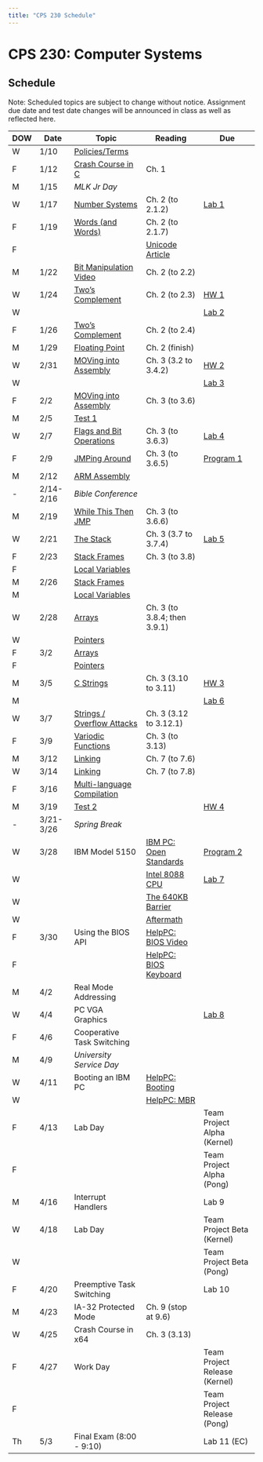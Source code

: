 ```yaml
---
title: "CPS 230 Schedule"
---
```


# CPS 230: Computer Systems
## Schedule

Note: Scheduled topics are subject to change without notice. Assignment due date and test date changes will be announced in class as well as reflected here.

| DOW | Date | Topic | Reading | Due |
| --- | --- | --- | --- | --- |
| W | 1/10 | [Policies/Terms](/course/bju/content/cps230/lessons/lec0) | | |
| F | 1/12 | [Crash Course in C](/course/bju/content/cps230/lessons/lec1) | Ch. 1 |
| M | 1/15 | *MLK Jr Day* | | |
| W | 1/17 | [Number Systems](/course/bju/content/cps230/lessons/lec2) | Ch. 2 (to 2.1.2) | [Lab 1](/course/bju/content/cps230/labs/lab1) |
| F | 1/19 | [Words (and Words)](/course/bju/content/cps230/lessons/lec3) | Ch. 2 (to 2.1.7) | |
| F | | | [Unicode Article](https://www.joelonsoftware.com/2003/10/08/the-absolute-minimum-every-software-developer-absolutely-positively-must-know-about-unicode-and-character-sets-no-excuses/) | |
| M | 1/22 | [Bit Manipulation](/course/bju/content/cps230/lessons/lec4) [Video](https://www.youtube.com/watch?v=AOc1_1cUoRA) | Ch. 2 (to 2.2) | |
| W | 1/24 | [Two’s Complement](/course/bju/content/cps230/lessons/lec5) | Ch. 2 (to 2.3) | [HW 1](/course/bju/content/cps230/hws/hw1) |
| W | | | | [Lab 2](/course/bju/content/cps230/labs/lab2) |
| F | 1/26 | [Two’s Complement](/course/bju/content/cps230/lessons/lec5) | Ch. 2 (to 2.4) | |
| M | 1/29 | [Floating Point](/course/bju/content/cps230/lessons/lec6) | Ch. 2 (finish) | |
| W | 2/31 | [MOVing into Assembly](/course/bju/content/cps230/lessons/lec7) | Ch. 3 (3.2 to 3.4.2) | [HW 2](/course/bju/content/cps230/hws/hw2) |
| W | | | | [Lab 3](/course/bju/content/cps230/labs/lab3) |
| F | 2/2 | [MOVing into Assembly](/course/bju/content/cps230/lessons/lec7) | Ch. 3 (to 3.6) | |
| M | 2/5 | [Test 1](/course/bju/content/cps230/reviews/test1) | | |
| W | 2/7 | [Flags and Bit Operations](/course/bju/content/cps230/lessons/lec8) | Ch. 3 (to 3.6.3) | [Lab 4](/course/bju/content/cps230/labs/lab4) |
| F | 2/9 | [JMPing Around](/course/bju/content/cps230/lessons/lec9) | Ch. 3 (to 3.6.5) | [Program 1](/course/bju/content/cps230/programs/prog1) |
| M | 2/12 | [ARM Assembly](/course/bju/content/cps230/lessons/lec28) | | |
| - | 2/14-2/16 | *Bible Conference* | | |
| M | 2/19 | [While This Then JMP](/course/bju/content/cps230/lessons/lec10) | Ch. 3 (to 3.6.6) | |
| W | 2/21 | [The Stack](/course/bju/content/cps230/lessons/lec11) | Ch. 3 (3.7 to 3.7.4) | [Lab 5](/course/bju/content/cps230/labs/lab5) |
| F | 2/23 | [Stack Frames](/course/bju/content/cps230/lessons/lec12) | Ch. 3 (to 3.8) | |
| F | | [Local Variables](/course/bju/content/cps230/lessons/lec12) | | |
| M | 2/26 | [Stack Frames](/course/bju/content/cps230/lessons/lec12) | | |
| M | | [Local Variables](/course/bju/content/cps230/lessons/lec12) | | |
| W | 2/28 | [Arrays](/course/bju/content/cps230/lessons/lec13) | Ch. 3 (to 3.8.4; then 3.9.1) | |
| W | | [Pointers](/course/bju/content/cps230/lessons/lec13) | | |
| F | 3/2 | [Arrays](/course/bju/content/cps230/lessons/lec13) | | |
| F | | [Pointers](/course/bju/content/cps230/lessons/lec13) | | |
| M | 3/5 | [C Strings](/course/bju/content/cps230/lessons/lec14) | Ch. 3 (3.10 to 3.11) | [HW 3](/course/bju/content/cps230/hws/hw3) |
| M | | | | [Lab 6](/course/bju/content/cps230/labs/lab6) |
| W | 3/7 | [Strings / Overflow Attacks](/course/bju/content/cps230/lessons/lec15) | Ch. 3 (3.12 to 3.12.1) | |
| F | 3/9 | [Variodic Functions](/course/bju/content/cps230/lessons/lec16) | Ch. 3 (to 3.13) | |
| M | 3/12 | [Linking](/course/bju/content/cps230/lessons/lec17) | Ch. 7 (to 7.6) | |
| W | 3/14 | [Linking](/course/bju/content/cps230/lessons/lec17) | Ch. 7 (to 7.8) | |
| F | 3/16 | [Multi-language Compilation](/course/bju/content/cps230/lessons/lec18) | | |
| M | 3/19 | [Test 2](/course/bju/content/cps230/reviews/test2) | | [HW 4](/course/bju/content/cps230/hws/hw4) |
| - | 3/21-3/26 | *Spring Break* | | |
| W | 3/28 | IBM Model 5150 | [IBM PC: Open Standards](https://en.wikipedia.org/wiki/IBM_Personal_Computer#Open_standards) | [Program 2](/course/bju/content/cps230/programs/prog2) | 
| W | | | [Intel 8088 CPU](https://en.wikipedia.org/wiki/Intel_8088) | [Lab 7](/course/bju/content/cps230/labs/lab7) |
| W | | | [The 640KB Barrier](https://en.wikipedia.org/wiki/Conventional_memory#640_KB_barrier) | |
| W | | | [Aftermath](https://en.wikipedia.org/wiki/Influence_of_the_IBM_PC_on_the_personal_computer_market) | |
| F | 3/30 | Using the BIOS API | [HelpPC: BIOS Video](http://stanislavs.org/helppc/int_10.html) | |
| F | | | [HelpPC: BIOS Keyboard](http://stanislavs.org/helppc/int_16.html) | |
| M | 4/2 | Real Mode Addressing | | |
| W | 4/4 | PC VGA Graphics | | [Lab 8](/course/bju/content/cps230/labs/lab8) |
| F | 4/6 | Cooperative Task Switching | | |
| M | 4/9 | *University Service Day* | | |
| W | 4/11 | Booting an IBM PC | [HelpPC: Booting](http://stanislavs.org/helppc/cold_boot.html) | |
| W | | | [HelpPC: MBR](http://stanislavs.org/helppc/boot_sector.html) | |
| F | 4/13 | Lab Day | | Team Project Alpha (Kernel) |
| F | | | | Team Project Alpha (Pong) |
| M | 4/16 | Interrupt Handlers | | Lab 9 |
| W | 4/18 | Lab Day | | Team Project Beta (Kernel) |
| W | | | | Team Project Beta (Pong) |
| F | 4/20 | Preemptive Task Switching | | Lab 10 |
| M | 4/23 | IA-32 Protected Mode | Ch. 9 (stop at 9.6) | |
| W | 4/25 | Crash Course in x64 | Ch. 3 (3.13) | |
| F | 4/27 | Work Day | | Team Project Release (Kernel) |
| F | | | | Team Project Release (Pong) |
| Th | 5/3 | Final Exam (8:00 - 9:10) | | Lab 11 (EC) |
